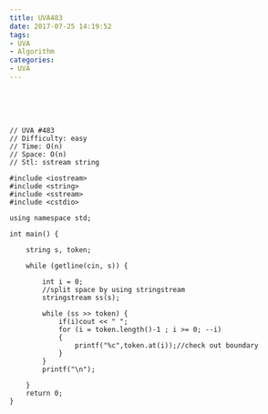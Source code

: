 ```yaml
---
title: UVA483
date: 2017-07-25 14:19:52
tags:
- UVA
- Algorithm
categories:
- UVA
---
```




 <br /> <br /> <br />

<!-- more -->

	// UVA #483
	// Difficulty: easy
	// Time: O(n)
	// Space: O(n)
	// Stl: sstream string

	#include <iostream>
	#include <string>
	#include <sstream>
	#include <cstdio>

	using namespace std;

	int main() {

		string s, token;
		
		while (getline(cin, s)) {
			
			int i = 0;
			//split space by using stringstream
			stringstream ss(s);
			
			while (ss >> token) {
				if(i)cout << " ";
				for (i = token.length()-1 ; i >= 0; --i)
				{
					printf("%c",token.at(i));//check out boundary
				}
			}
			printf("\n");
			
		}
		return 0;
	}
</br>
